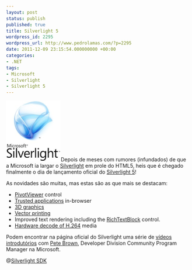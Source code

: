 ```yaml
---
layout: post
status: publish
published: true
title: Silverlight 5
wordpress_id: 2295
wordpress_url: http://www.pedrolamas.com/?p=2295
date: 2011-12-09 23:15:54.000000000 +00:00
categories:
- .NET
tags:
- Microsoft
- Silverlight
- Silverlight 5
---
```

[![](wp-content/uploads/2011/12/Silverlight.png "Silverlight")](http://www.silverlight.net/)Depois de meses com rumores (infundados) de que a Microsoft ia largar o [Silverlight](http://www.silverlight.net) em prole do HTML5, heis que é chegado finalmente o dia de lançamento oficial do [Silverlight 5](http://www.silverlight.net/learn/overview/what's-new-in-silverlight-5/)!

As novidades são muitas, mas estas são as que mais se destacam:

-   [PivotViewer](http://msdn.microsoft.com/en-us/library/system.windows.controls.pivot.pivotviewer(VS.95).aspx) control
-   [Trusted applications](http://msdn.microsoft.com/en-us/library/ee721083(VS.95).aspx) in-browser
-   [3D graphics](http://msdn.microsoft.com/en-us/library/gg197424(XNAGameStudio.35).aspx)
-   [Vector printing](http://msdn.microsoft.com/en-us/library/ee671023(VS.95).aspx)
-   Improved text rendering including the [RichTextBlock](http://msdn.microsoft.com/en-us/library/system.windows.controls.richtextblock(VS.95).aspx) control.
-   [Hardware decode of H.264](http://msdn.microsoft.com/en-us/library/cc189080(VS.95).aspx) media

Podem encontrar na página oficial do Silverlight uma série de [vídeos introdutórios](http://www.silverlight.net/learn/overview/what's-new-in-silverlight-5) com [Pete Brown](http://10rem.net/), Developer Division Community Program Manager na Microsoft.

@[Silverlight SDK](http://blogs.msdn.com/b/silverlight_sdk/archive/2011/12/09/silverlight-5-has-released-the-docs-are-up-and-a-chm-is-available.aspx)
